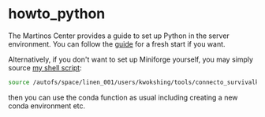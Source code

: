# howto_python

The Martinos Center provides a guide to set up Python in the server environment. You can follow the [guide](https://it.martinos.org/help/python/) for a fresh start if you want.

Alternatively, if you don't want to set up Miniforge yourself, you may simply source [my shell script](initiate_conda.sh):

```bash
source /autofs/space/linen_001/users/kwokshing/tools/connecto_survivalkit/howto_general/howto_python/initiate_conda.sh
```

then you can use the conda function as usual including creating a new conda environment etc.
